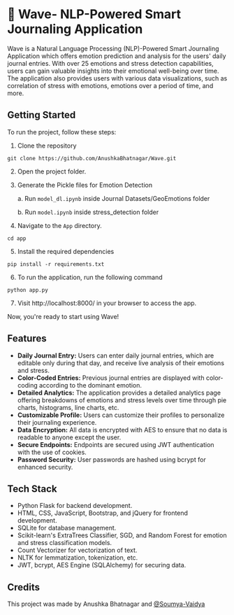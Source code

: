 # 🌊 Wave- NLP-Powered Smart Journaling Application 

Wave is a Natural Language Processing (NLP)-Powered Smart Journaling Application which offers emotion prediction and analysis for the users' daily journal entries. With over 25 emotions and stress detection capabilities, users can gain valuable insights into their emotional well-being over time. The application also provides users with various data visualizations, such as correlation of stress with emotions, emotions over a period of time, and more.


## Getting Started

To run the project, follow these steps:


1. Clone the repository 

```
git clone https://github.com/AnushkaBhatnagar/Wave.git
```
2. Open the project folder.

3. Generate the Pickle files for Emotion Detection

    a. Run `model_dl.ipynb` inside Journal Datasets/GeoEmotions folder

    b. Run `model.ipynb` inside stress_detection folder

4. Navigate to the `App` directory.

```
cd app
```
5. Install the required dependencies
```
pip install -r requirements.txt
```
6. To run the application, run the following command
```
python app.py
```
7. Visit http://localhost:8000/ in your browser to access the app.

Now, you're ready to start using Wave!

## Features

- **Daily Journal Entry:** Users can enter daily journal entries, which are editable only during that day, and receive live analysis of their emotions and stress.
- **Color-Coded Entries:** Previous journal entries are displayed with color-coding according to the dominant emotion.
- **Detailed Analytics:** The application provides a detailed analytics page offering breakdowns of emotions and stress levels over time through pie charts, histograms, line charts, etc.
- **Customizable Profile:** Users can customize their profiles to personalize their journaling experience.
- **Data Encryption:** All data is encrypted with AES to ensure that no data is readable to anyone except the user.
- **Secure Endpoints:** Endpoints are secured using JWT authentication with the use of cookies.
- **Password Security:** User passwords are hashed using bcrypt for enhanced security.

## Tech Stack
- Python Flask for backend development.
- HTML, CSS, JavaScript, Bootstrap, and jQuery for frontend development.
- SQLite for database management.
- Scikit-learn's ExtraTrees Classifier, SGD, and Random Forest for emotion and stress classification models.
- Count Vectorizer for vectorization of text.
- NLTK for lemmatization, tokenization, etc.
- JWT, bcrypt, AES Engine (SQLAlchemy) for securing data.

## Credits
This project was made by Anushka Bhatnagar and [@Soumya-Vaidya](https://github.com/Soumya-Vaidya)

